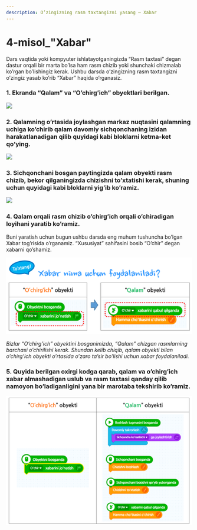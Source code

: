 ```yaml
---
description: O’zingizning rasm taxtangizni yasang – Xabar
---
```


# 4-misol\_"Xabar"

Dars vaqtida yoki kompyuter ishlatayotganingizda “Rasm taxtasi” degan dastur orqali bir marta bo’lsa ham rasm chizib yoki shunchaki chizmalab ko’rgan bo’lishingiz kerak. Ushbu darsda o’zingizning rasm taxtangizni o’zingiz yasab ko’rib “Xabar” haqida o’rganasiz.

### 1. Ekranda “Qalam” va “O’chirg’ich” obyektlari berilgan.

![](.gitbook/assets/004_001.png)

### 2. Qalamning o’rtasida joylashgan markaz nuqtasini qalamning uchiga ko’chirib qalam davomiy sichqonchaning izidan harakatlanadigan qilib quyidagi kabi bloklarni ketma-ket qo’ying.

![](.gitbook/assets/004_002.png)

### 3. Sichqonchani bosgan paytingizda qalam obyekti rasm chizib, bekor qilganingizda chizishni to’xtatishi kerak, shuning uchun quyidagi kabi bloklarni yig’ib ko’ramiz.

![](.gitbook/assets/004_003.png)

### 4. Qalam orqali rasm chizib o’chirg’ich orqali o’chiradigan loyihani yaratib ko’ramiz. 

Buni yaratish uchun bugun ushbu darsda eng muhum tushuncha bo’lgan Xabar tog’risida o’rganamiz. “Xususiyat” sahifasini bosib “O’chir” degan xabarni qo’shamiz.

![](.gitbook/assets/004_005.png)

 _Bizlar “O’chirg’ich” obyektini bosganimizda, “Qalam” chizgan rasmlarning barchasi o’chirilishi kerak. Shundan kelib chiqib, qalam obyekti bilan o’chirg’ich obyekti o’rtasida o’zaro ta’sir bo’lishi uchun xabar foydalaniladi._

### 5. Quyida berilgan oxirgi kodga qarab, qalam va o’chirg’ich xabar  almashadigan uslub va rasm taxtasi qanday qilib namoyon bo’ladiganligini yana bir marotaba tekshirib ko’ramiz.

![](.gitbook/assets/004_006.png)

